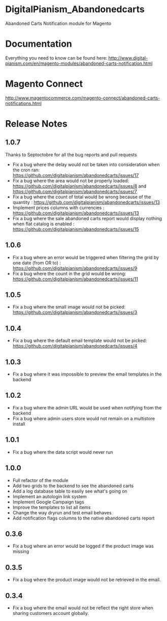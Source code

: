 # DigitalPianism_Abandonedcarts

Abandoned Carts Notification module for Magento

# Documentation

Everything you need to know can be found here: http://www.digital-pianism.com/en/magento-modules/abandoned-carts-notification.html

# Magento Connect

http://www.magentocommerce.com/magento-connect/abandoned-carts-notifications.html

# Release Notes

## 1.0.7
Thanks to Septoctobre for all the bug reports and pull requests

- Fix a bug where the delay would not be taken into consideration when the cron ran: https://github.com/digitalpianism/abandonedcarts/issues/17
- Fix a bug where the area would not be properly loaded: https://github.com/digitalpianism/abandonedcarts/issues/8 and https://github.com/digitalpianism/abandonedcarts/issues/7
- Fix a bug where the count of total would be wrong because of the quantity : https://github.com/digitalpianism/abandonedcarts/issues/13
- Implement prices columns with currencies : https://github.com/digitalpianism/abandonedcarts/issues/13
- Fix a bug where the sale abandoned carts report would display nothing when flat catalog is enabled : https://github.com/digitalpianism/abandonedcarts/issues/15

## 1.0.6
- Fix a bug where an error would be triggered when filtering the grid by one date (from OR to) : https://github.com/digitalpianism/abandonedcarts/issues/9
- Fix a bug where the count in the grid would be wrong: https://github.com/digitalpianism/abandonedcarts/issues/11

## 1.0.5
- Fix a bug where the small image would not be picked: https://github.com/digitalpianism/abandonedcarts/issues/3

## 1.0.4
- Fix a bug where the default email template would not be picked: https://github.com/digitalpianism/abandonedcarts/issues/4

## 1.0.3
- Fix a bug where it was impossible to preview the email templates in the backend

## 1.0.2
- Fix a bug where the admin URL would be used when notifying from the backend
- Fix a bug where admin users store would not remain on a multistore install

## 1.0.1
- Fix a bug where the data script would never run

## 1.0.0
- Full refactor of the module
- Add two grids to the backend to see the abandoned carts
- Add a log database table to easily see what's going on
- Implement an autologin link system
- Implement Google Campaign tags
- Improve the templates to list all items
- Change the way dryrun and test email behaves
- Add notification flags columns to the native abandoned carts report

## 0.3.6
- Fix a bug where an error would be logged if the product image was missing

## 0.3.5
- Fix a bug where the product image would not be retrieved in the email.

## 0.3.4
- Fix a bug where the email would not be reflect the right store when sharing customers account globally.
